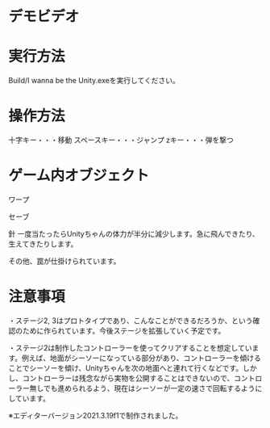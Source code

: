 # デモビデオ


# 実行方法
Build/I wanna be the Unity.exeを実行してください。

# 操作方法
十字キー・・・移動
スペースキー・・・ジャンプ
zキー・・・弾を撃つ

# ゲーム内オブジェクト
ワープ


セーブ


針
一度当たったらUnityちゃんの体力が半分に減少します。急に飛んできたり、生えてきたりします。


その他、罠が仕掛けられています。

# 注意事項
・ステージ2, 3はプロトタイプであり、こんなことができるだろうか、という確認のために作られています。今後ステージを拡張していく予定です。

・ステージ2は制作したコントローラーを使ってクリアすることを想定しています。例えば、地面がシーソーになっている部分があり、コントローラーを傾けることでシーソーを傾け、Unityちゃんを次の地面へと連れて行くなどです。しかし、コントローラーは残念ながら実物を公開することはできないので、コントローラー無しでも進められるよう、現在はシーソーが一定の速さで回転するようにしています。

※エディターバージョン2021.3.19f1で制作されました。
